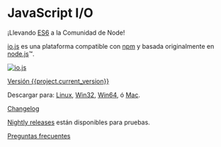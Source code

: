 # JavaScript I/O

¡Llevando [ES6](es6.html) a la Comunidad de Node!

[io.js](https://github.com/iojs/io.js) es una plataforma compatible con [npm](https://www.npmjs.org/) y basada originalmente en [node.js](https://nodejs.org/)&#8482;.

[![io.js](../images/1.0.0.png)](https://iojs.org/dist/v{{project.current_version}}/)

[Versión {{project.current_version}}](https://iojs.org/dist/v{{project.current_version}}/)

Descargar para:
[Linux](https://iojs.org/dist/v{{project.current_version}}/iojs-v{{project.current_version}}-linux-x64.tar.xz),
[Win32](https://iojs.org/dist/v{{project.current_version}}/iojs-v{{project.current_version}}-x86.msi), [Win64](https://iojs.org/dist/v{{project.current_version}}/iojs-v{{project.current_version}}-x64.msi),
ó
[Mac](https://iojs.org/dist/v{{project.current_version}}/iojs-v{{project.current_version}}.pkg).


[Changelog](https://github.com/iojs/io.js/blob/v1.x/CHANGELOG.md)

[Nightly releases](https://iojs.org/download/nightly/) están disponibles para pruebas.

[Preguntas frecuentes](faq.html)
